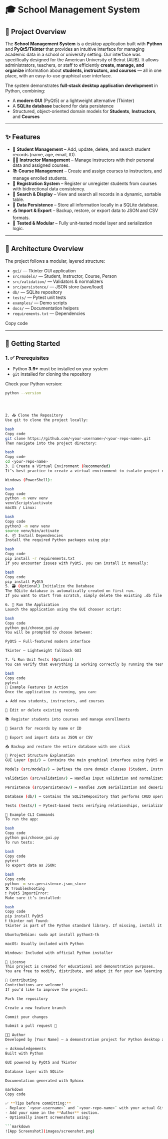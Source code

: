 # 🎓 School Management System

## 🧭 Project Overview

The **School Management System** is a desktop application built with **Python** and **PyQt5/Tkinter** that provides an intuitive interface for managing academic data in a school or university setting. Our interface was specifically designed for the American University of Beirut (AUB).
It allows administrators, teachers, or staff to efficiently **create, manage, and organize** information about **students, instructors, and courses** — all in one place, with an easy-to-use graphical user interface.

The system demonstrates **full-stack desktop application development** in Python, combining:

- A **modern GUI** (PyQt5) or a lightweight alternative (Tkinter)
- A **SQLite database** backend for data persistence
- Structured, object-oriented domain models for **Students**, **Instructors**, and **Courses**

---

## ✨ Features

- 👤 **Student Management** – Add, update, delete, and search student records (name, age, email, ID).  
- 👨‍🏫 **Instructor Management** – Manage instructors with their personal data and assigned courses.  
- 📚 **Course Management** – Create and assign courses to instructors, and manage enrolled students.  
- 📝 **Registration System** – Register or unregister students from courses with bidirectional data consistency.  
- 🔎 **Search & Display** – View and search all records in a dynamic, sortable table.  
- 💾 **Data Persistence** – Store all information locally in a SQLite database.  
- 📤 **Import & Export** – Backup, restore, or export data to JSON and CSV formats.  
- 🧪 **Tested & Modular** – Fully unit-tested model layer and serialization logic.

---

## 🧱 Architecture Overview

The project follows a modular, layered structure:

- `gui/` — Tkinter GUI application  
- `src/models/` — Student, Instructor, Course, Person  
- `src/validation/` — Validators & normalizers  
- `src/persistence/` — JSON store (save/load)  
- `db/` — SQLite repository  
- `tests/` — Pytest unit tests  
- `examples/` — Demo scripts  
- `docs/` — Documentation helpers  
- `requirements.txt` — Dependencies



Copy code

---

## 🚀 Getting Started

### 1. ✅ Prerequisites

- Python **3.9+** must be installed on your system  
- `git` installed for cloning the repository

Check your Python version:

```bash
python --version




2. 📥 Clone the Repository
Use git to clone the project locally:

bash
Copy code
git clone https://github.com/<your-username>/<your-repo-name>.git
Then navigate into the project directory:

bash
Copy code
cd <your-repo-name>
3. 🧪 Create a Virtual Environment (Recommended)
It’s best practice to create a virtual environment to isolate project dependencies.

Windows (PowerShell):

bash
Copy code
python -m venv venv
venv\Scripts\activate
macOS / Linux:

bash
Copy code
python3 -m venv venv
source venv/bin/activate
4. 📦 Install Dependencies
Install the required Python packages using pip:

bash
Copy code
pip install -r requirements.txt
If you encounter issues with PyQt5, you can install it manually:

bash
Copy code
pip install PyQt5
5. 🗃️ (Optional) Initialize the Database
The SQLite database is automatically created on first run.
If you want to start from scratch, simply delete the existing .db file (e.g., school.db).

6. 🚀 Run the Application
Launch the application using the GUI chooser script:

bash
Copy code
python gui/choose_gui.py
You will be prompted to choose between:

PyQt5 – Full-featured modern interface

Tkinter – Lightweight fallback GUI

7. 🔍 Run Unit Tests (Optional)
You can verify that everything is working correctly by running the test suite:

bash
Copy code
pytest
📸 Example Features in Action
Once the application is running, you can:

➕ Add new students, instructors, and courses

🔄 Edit or delete existing records

📚 Register students into courses and manage enrollments

🔎 Search for records by name or ID

💾 Export and import data as JSON or CSV

📤 Backup and restore the entire database with one click

🧪 Project Structure Explanation
GUI Layer (gui/) – Contains the main graphical interface using PyQt5 and a launcher using Tkinter.

Models (src/models/) – Defines the core domain classes (Student, Instructor, Course, Person).

Validation (src/validation/) – Handles input validation and normalization using regex and utility functions.

Persistence (src/persistence/) – Handles JSON serialization and deserialization for saving/loading data.

Database (db/) – Contains the SQLiteRepository that performs CRUD operations on the database.

Tests (tests/) – Pytest-based tests verifying relationships, serialization, and object logic.

📜 Example CLI Commands
To run the app:

bash
Copy code
python gui/choose_gui.py
To run tests:

bash
Copy code
pytest
To export data as JSON:

bash
Copy code
python -m src.persistence.json_store
🛠️ Troubleshooting
❗ PyQt5 ImportError:
Make sure it’s installed:

bash
Copy code
pip install PyQt5
❗ tkinter not found:
tkinter is part of the Python standard library. If missing, install it using your OS package manager:

Ubuntu/Debian: sudo apt install python3-tk

macOS: Usually included with Python

Windows: Included with official Python installer

📜 License
This project is created for educational and demonstration purposes.
You are free to modify, distribute, and adapt it for your own learning or projects.

🤝 Contributing
Contributions are welcome!
If you’d like to improve the project:

Fork the repository

Create a new feature branch

Commit your changes

Submit a pull request 🚀

👩‍💻 Author
Developed by [Your Name] – a demonstration project for Python desktop app development with databases and GUI frameworks.

⭐ Acknowledgements
Built with Python

GUI powered by PyQt5 and Tkinter

Database layer with SQLite

Documentation generated with Sphinx

markdown
Copy code

✅ **Tips before committing:**
- Replace `<your-username>` and `<your-repo-name>` with your actual GitHub repo path.
- Add your name in the **Author** section.
- Optionally insert screenshots using:

```markdown
![App Screenshot](images/screenshot.png)
